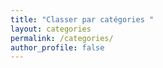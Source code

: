 ```yaml
---
title: "Classer par catégories "
layout: categories
permalink: /categories/
author_profile: false
---
```

